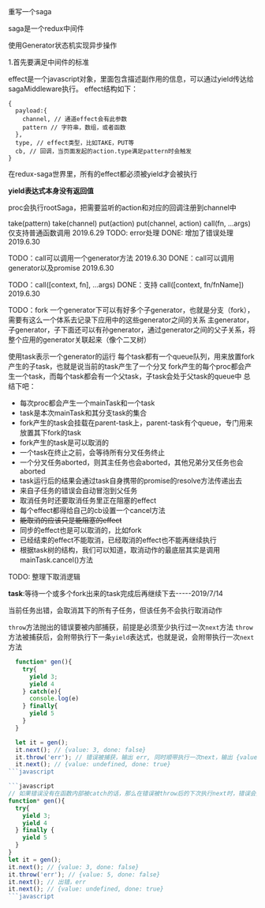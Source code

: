 重写一个saga

saga是一个redux中间件

使用Generator状态机实现异步操作

1.首先要满足中间件的标准

effect是一个javascript对象，里面包含描述副作用的信息，可以通过yield传达给sagaMiddleware执行。
effect结构如下：
```
{
  payload:{
    channel, // 通道effect会有此参数
    pattern // 字符串，数组，或者函数
  },
  type, // effect类型，比如TAKE，PUT等
  cb, // 回调，当页面发起的action.type满足pattern时会触发
}
```

在redux-saga世界里，所有的effect都必须被yield才会被执行

__yield表达式本身没有返回值__

proc会执行rootSaga，把需要监听的action和对应的回调注册到channel中

take(pattern)
take(channel)
put(action)
put(channel, action)
call(fn, ...args) 仅支持普通函数调用 2019.6.29
TODO: error处理
DONE: 增加了错误处理 2019.6.30

TODO：call可以调用一个generator方法 2019.6.30
DONE：call可以调用generator以及promise 2019.6.30

TODO：call([context, fn], ...args)
DONE：支持 call([context, fn/fnName]) 2019.6.30

TODO：fork
一个generator下可以有好多个子generator，也就是分支（fork），需要有这么一个体系去记录下应用中的这些generator之间的关系
主generator，子generator，子下面还可以有孙generator，通过generator之间的父子关系，将整个应用的generator关联起来（像个二叉树）

使用task表示一个generator的运行
每个task都有一个queue队列，用来放置fork产生的子task，也就是说当前的task产生了一个分叉
fork产生的每个proc都会产生一个task，而每个task都会有一个父task，子task会处于父task的queue中
总结下吧：
* 每次proc都会产生一个mainTask和一个task
* task是本次mainTask和其分支task的集合
* fork产生的task会挂载在parent-task上，parent-task有个queue，专门用来放置其下fork的task
* fork产生的task是可以取消的
* 一个task在终止之前，会等待所有分叉任务终止
* 一个分叉任务aborted，则其主任务也会aborted，其他兄弟分叉任务也会aborted
* task运行后的结果会通过task自身携带的promise的resolve方法传递出去
* 来自子任务的错误会自动冒泡到父任务
* 取消任务时还要取消任务里正在阻塞的effect
* 每个effect都得给自己的cb设置一个cancel方法
* ~~能取消的应该只是能阻塞的effect~~
* 同步的effect也是可以取消的，比如fork
* 已经结束的effect不能取消，已经取消的effect也不能再继续执行
* 根据task树的结构，我们可以知道，取消动作的最底层其实是调用mainTask.cancel()方法

TODO: 整理下取消逻辑

__task__:等待一个或多个fork出来的task完成后再继续下去-----2019/7/14

当前任务出错，会取消其下的所有子任务，但该任务不会执行取消动作

`throw`方法抛出的错误要被内部捕获，前提是必须至少执行过一次`next`方法
`throw`方法被捕获后，会附带执行下一条`yield`表达式，也就是说，会附带执行一次`next`方法

```javascript
  function* gen(){
    try{
      yield 3;
      yield 4
    } catch(e){
      console.log(e)
    } finally{
      yield 5
    }
  }

  let it = gen();
  it.next(); // {value: 3, done: false}
  it.throw('err'); // 错误被捕获，输出 err, 同时顺带执行一次next，输出 {value: 5, done: false}
  it.next(); // {value: undefined, done: true}
```javascript

```javascript
// 如果错误没有在函数内部被catch的话，那么在错误被throw后的下次执行next时，错误会抛出，被外部代码捕获
function* gen(){
  try{
    yield 3;
    yield 4
  } finally {
    yield 5
  }
}
let it = gen();
it.next(); // {value: 3, done: false}
it.throw('err'); // {value: 5, done: false}
it.next(); // 出错，err
it.next(); // {value: undefined, done: true}
```javascript